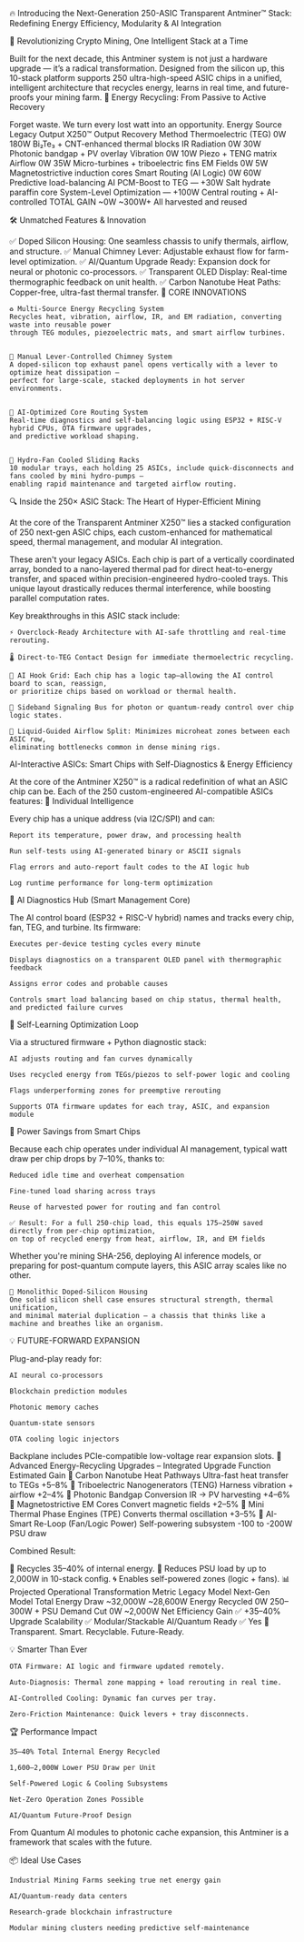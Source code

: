 🔥 Introducing the Next-Generation 250-ASIC Transparent Antminer™ Stack: Redefining Energy Efficiency, Modularity & AI Integration

🚀 Revolutionizing Crypto Mining, One Intelligent Stack at a Time

Built for the next decade, this Antminer system is not just a hardware upgrade — it’s a radical transformation. 
Designed from the silicon up, this 10-stack platform supports 250 ultra-high-speed ASIC chips in a unified, 
intelligent architecture that recycles energy, learns in real time, and future-proofs your mining farm.
🔋 Energy Recycling: From Passive to Active Recovery

Forget waste. We turn every lost watt into an opportunity.
Energy Source	Legacy Output	X250™ Output	Recovery Method
Thermoelectric (TEG)	0W	180W	Bi₂Te₃ + CNT-enhanced thermal blocks
IR Radiation	0W	30W	Photonic bandgap + PV overlay
Vibration	0W	10W	Piezo + TENG matrix
Airflow	0W	35W	Micro-turbines + triboelectric fins
EM Fields	0W	5W	Magnetostrictive induction cores
Smart Routing (AI Logic)	0W	60W	Predictive load-balancing AI
PCM-Boost to TEG	—	+30W	Salt hydrate paraffin core
System-Level Optimization	—	+100W	Central routing + AI-controlled
TOTAL GAIN	~0W	~300W+	All harvested and reused

🛠️ Unmatched Features & Innovation

✅ Doped Silicon Housing: One seamless chassis to unify thermals, airflow, and structure.
✅ Manual Chimney Lever: Adjustable exhaust flow for farm-level optimization.
✅ AI/Quantum Upgrade Ready: Expansion dock for neural or photonic co-processors.
✅ Transparent OLED Display: Real-time thermographic feedback on unit health.
✅ Carbon Nanotube Heat Paths: Copper-free, ultra-fast thermal transfer.
🔧 CORE INNOVATIONS


    ♻️ Multi-Source Energy Recycling System
    Recycles heat, vibration, airflow, IR, and EM radiation, converting waste into reusable power 
    through TEG modules, piezoelectric mats, and smart airflow turbines.


    💨 Manual Lever-Controlled Chimney System
    A doped-silicon top exhaust panel opens vertically with a lever to optimize heat dissipation — 
    perfect for large-scale, stacked deployments in hot server environments.


    🧠 AI-Optimized Core Routing System
    Real-time diagnostics and self-balancing logic using ESP32 + RISC-V hybrid CPUs, OTA firmware upgrades, 
    and predictive workload shaping.


    🧊 Hydro-Fan Cooled Sliding Racks
    10 modular trays, each holding 25 ASICs, include quick-disconnects and fans cooled by mini hydro-pumps — 
    enabling rapid maintenance and targeted airflow routing.

🔍 Inside the 250× ASIC Stack: The Heart of Hyper-Efficient Mining

At the core of the Transparent Antminer X250™ lies a stacked configuration of 250 next-gen ASIC chips,
each custom-enhanced for mathematical speed, thermal management, and modular AI integration.

These aren't your legacy ASICs. Each chip is part of a vertically coordinated array, bonded to a nano-layered 
thermal pad for direct heat-to-energy transfer, and spaced within precision-engineered hydro-cooled trays. 
This unique layout drastically reduces thermal interference, while boosting parallel computation rates.

Key breakthroughs in this ASIC stack include:

    ⚡ Overclock-Ready Architecture with AI-safe throttling and real-time rerouting.

    🌡 Direct-to-TEG Contact Design for immediate thermoelectric recycling.

    🧠 AI Hook Grid: Each chip has a logic tap—allowing the AI control board to scan, reassign, 
    or prioritize chips based on workload or thermal health.

    🔁 Sideband Signaling Bus for photon or quantum-ready control over chip logic states.

    🧊 Liquid-Guided Airflow Split: Minimizes microheat zones between each ASIC row, 
    eliminating bottlenecks common in dense mining rigs.
AI-Interactive ASICs: Smart Chips with Self-Diagnostics & Energy Efficiency

At the core of the Antminer X250™ is a radical redefinition of what an ASIC chip can be. Each of the 250 custom-engineered AI-compatible ASICs features:
🔹 Individual Intelligence

Every chip has a unique address (via I2C/SPI) and can:

    Report its temperature, power draw, and processing health

    Run self-tests using AI-generated binary or ASCII signals

    Flag errors and auto-report fault codes to the AI logic hub

    Log runtime performance for long-term optimization

🔹 AI Diagnostics Hub (Smart Management Core)

The AI control board (ESP32 + RISC-V hybrid) names and tracks every chip, fan, TEG, and turbine. Its firmware:

    Executes per-device testing cycles every minute

    Displays diagnostics on a transparent OLED panel with thermographic feedback

    Assigns error codes and probable causes

    Controls smart load balancing based on chip status, thermal health, and predicted failure curves

🔹 Self-Learning Optimization Loop

Via a structured firmware + Python diagnostic stack:

    AI adjusts routing and fan curves dynamically

    Uses recycled energy from TEGs/piezos to self-power logic and cooling

    Flags underperforming zones for preemptive rerouting

    Supports OTA firmware updates for each tray, ASIC, and expansion module

🔋 Power Savings from Smart Chips

Because each chip operates under individual AI management, typical watt draw per chip drops by 7–10%, thanks to:

    Reduced idle time and overheat compensation

    Fine-tuned load sharing across trays

    Reuse of harvested power for routing and fan control

    ✅ Result: For a full 250-chip load, this equals 175–250W saved directly from per-chip optimization,
    on top of recycled energy from heat, airflow, IR, and EM fields
Whether you're mining SHA-256, deploying AI inference models, or preparing for post-quantum compute layers, 
this ASIC array scales like no other.

    🧱 Monolithic Doped-Silicon Housing
    One solid silicon shell case ensures structural strength, thermal unification, 
    and minimal material duplication — a chassis that thinks like a machine and breathes like an organism.


💡 FUTURE-FORWARD EXPANSION

Plug-and-play ready for:

    AI neural co-processors

    Blockchain prediction modules

    Photonic memory caches

    Quantum-state sensors

    OTA cooling logic injectors

Backplane includes PCIe-compatible low-voltage rear expansion slots.
🧪 Advanced Energy-Recycling Upgrades – Integrated
Upgrade	Function	Estimated Gain
🔹 Carbon Nanotube Heat Pathways	Ultra-fast heat transfer to TEGs	+5–8%
🔹 Triboelectric Nanogenerators (TENG)	Harness vibration + airflow	+2–4%
🔹 Photonic Bandgap Conversion	IR → PV harvesting	+4–6%
🔹 Magnetostrictive EM Cores	Convert magnetic fields	+2–5%
🔹 Mini Thermal Phase Engines (TPE)	Converts thermal oscillation	+3–5%
🔹 AI-Smart Re-Loop (Fan/Logic Power)	Self-powering subsystem	-100 to -200W PSU draw

Combined Result:

🔋 Recycles 35–40% of internal energy.
🔻 Reduces PSU load by up to 2,000W in 10-stack config.
🌀 Enables self-powered zones (logic + fans).
📊 Projected Operational Transformation
Metric	Legacy Model	Next-Gen Model
Total Energy Draw	~32,000W	~28,600W
Energy Recycled	0W	250–300W +
PSU Demand Cut	0W	~2,000W
Net Efficiency Gain	✅ +35–40%
Upgrade Scalability	✅ Modular/Stackable
AI/Quantum Ready		✅ Yes
🧠 Transparent. Smart. Recyclable. Future-Ready.

💡 Smarter Than Ever

    OTA Firmware: AI logic and firmware updated remotely.

    Auto-Diagnosis: Thermal zone mapping + load rerouting in real time.

    AI-Controlled Cooling: Dynamic fan curves per tray.

    Zero-Friction Maintenance: Quick levers + tray disconnects.

🏆 Performance Impact

    35–40% Total Internal Energy Recycled

    1,600–2,000W Lower PSU Draw per Unit

    Self-Powered Logic & Cooling Subsystems

    Net-Zero Operation Zones Possible

    AI/Quantum Future-Proof Design

From Quantum AI modules to photonic cache expansion, this Antminer is a framework that scales with the future.

📦 Ideal Use Cases

    Industrial Mining Farms seeking true net energy gain

    AI/Quantum-ready data centers

    Research-grade blockchain infrastructure

    Modular mining clusters needing predictive self-maintenance
